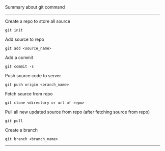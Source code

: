 Summary about git command

----------------
Create a repo to store all source

	git init

Add source to repo

	git add <source_name>

Add a commit

	git commit -s

Push source code to server

	git push origin <branch_name>

Fetch source from repo

	git clone <directory or url of repo>

Pull all new updated source from repo (after fetching source from repo)

	git pull

Create a branch 
	
	git branch <branch_name>

-----------------
	
